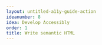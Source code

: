 ```yaml
---
layout: untitled-a11y-guide-action
ideanumber: 8
idea: Develop Accessibly
order: 1
title: Write semantic HTML
---
```


